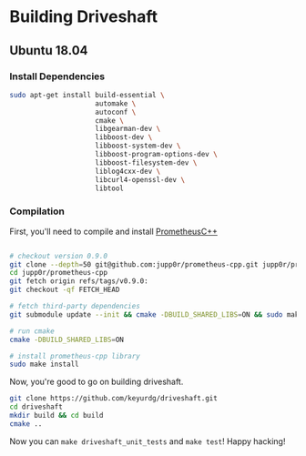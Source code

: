 # Building Driveshaft

## Ubuntu 18.04

### Install Dependencies

```bash
sudo apt-get install build-essential \
                     automake \
                     autoconf \
                     cmake \
                     libgearman-dev \
                     libboost-dev \
                     libboost-system-dev \
                     libboost-program-options-dev \
                     libboost-filesystem-dev \
                     liblog4cxx-dev \
                     libcurl4-openssl-dev \
                     libtool
```

### Compilation

First, you'll need to compile and install [PrometheusC++](https://github.com/jupp0r/prometheus-cpp)

```bash

# checkout version 0.9.0
git clone --depth=50 git@github.com:jupp0r/prometheus-cpp.git jupp0r/prometheus-cpp
cd jupp0r/prometheus-cpp
git fetch origin refs/tags/v0.9.0:
git checkout -qf FETCH_HEAD

# fetch third-party dependencies
git submodule update --init && cmake -DBUILD_SHARED_LIBS=ON && sudo make install && popd

# run cmake
cmake -DBUILD_SHARED_LIBS=ON

# install prometheus-cpp library
sudo make install
```

Now, you're good to go on building driveshaft.

```bash
git clone https://github.com/keyurdg/driveshaft.git
cd driveshaft
mkdir build && cd build
cmake ..
```

Now you can `make driveshaft_unit_tests` and `make test`! Happy hacking!
